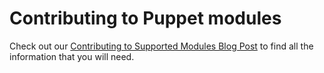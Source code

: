 # Contributing to Puppet modules

Check out our [Contributing to Supported Modules Blog Post](https://www.puppet.com/docs/puppet/latest/contributing.html) to find all the information that you will need.
